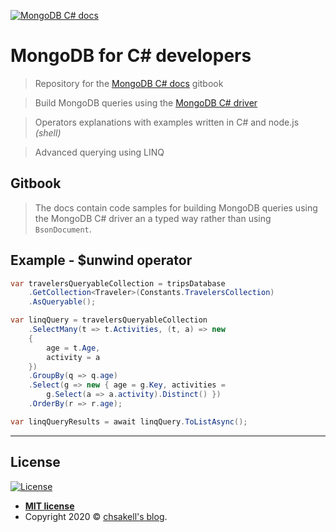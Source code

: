 [![MongoDB C# docs](https://github.com/chsakell/mongodb-csharp/blob/master/src/MongoDb.Csharp.Samples/logo.png)](https://chsakell.gitbook.io/mongodb-csharp-docs)

# MongoDB for C# developers

>Repository for the [MongoDB C# docs](https://chsakell.gitbook.io/mongodb-csharp-docs) gitbook

> Build MongoDB queries using the [MongoDB C# driver](https://mongodb.github.io/mongo-csharp-driver/)

> Operators explanations with examples written in C# and node.js _(shell)_

> Advanced querying using LINQ

## Gitbook

> The docs contain code samples for building MongoDB queries using the MongoDB C# driver an a typed way rather than using `BsonDocument`.

## Example - $unwind operator

```csharp
var travelersQueryableCollection = tripsDatabase
    .GetCollection<Traveler>(Constants.TravelersCollection)
    .AsQueryable();

var linqQuery = travelersQueryableCollection
    .SelectMany(t => t.Activities, (t, a) => new
    {
        age = t.Age,
        activity = a
    })
    .GroupBy(q => q.age)
    .Select(g => new { age = g.Key, activities = 
        g.Select(a => a.activity).Distinct() })
    .OrderBy(r => r.age);

var linqQueryResults = await linqQuery.ToListAsync();
```

---

## License

[![License](http://img.shields.io/:license-mit-blue.svg?style=flat-square)](http://badges.mit-license.org)

- **[MIT license](https://github.com/chsakell/mongodb-csharp/blob/master/LICENSE)**
- Copyright 2020 © <a href="https://chsakell.com/" target="_blank">chsakell's blog</a>.
